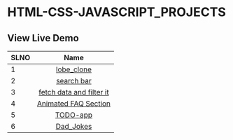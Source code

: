 # HTML-CSS-JAVASCRIPT_PROJECTS
## View Live Demo

| SLNO |                                                Name                                                 |
| --- | :-------------------------------------------------------------------------------------------------: |
| 1   |                   [lobe_clone](https://soumendas-lobe-clone.netlify.app/)                   |
| 2   |                       [search bar](https://soumen-search.netlify.app/)                       |
| 3   |    [fetch data and filter it](https://soumen-filter.netlify.app/)    |
| 4   |              [Animated FAQ Section](https://soumen-faq-section.netlify.app/)              |
| 5   |              [TODO-app](https://soumen-todo-app.netlify.app/)              |
| 6   |              [Dad_Jokes](https://cerulean-belekoy-7a44c4.netlify.app/)              |


     
